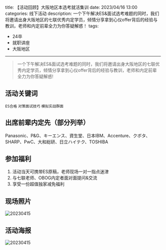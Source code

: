 title: 【活动回顾】大阪地区本选考就活集训
date: 2023/04/16 13:00
categories: 线下活动
description: 一个下午解决ES&面试选考难题的同时，我们将邀请出身大阪地区的七联优秀内定学员，倾情分享拿到心仪offer背后的经验与教训，老师和内定前辈全力为你答疑解惑！
tags:
- 24卒
- 就职讲座
- 大阪地区

---

> 一个下午解决ES&面试选考难题的同时，我们将邀请出身大阪地区的七联优秀内定学员，倾情分享拿到心仪offer背后的经验与教训，老师和内定前辈全力为你答疑解惑!

## 活动关键词
`ES合格` `对策面试技巧` `模拟实战群面`

## 出席前辈内定先（部分列举）
Panasonic、P&G、キーエンス、資生堂、日本IBM、Accenture、クボタ、SHARP、PwC、大和総研、日立ハイテク、TOSHIBA

## 参加福利
1. 活动当天可携带ES原稿，老师现场一对一指点迷津
2. 与七联老师、OBOG内定者面对面提问&交流
3. 享受一份超值独家减免福利

## 现场照片
![20230415](https://qilian-tokyo.github.io/img/20230416/1.jpg)

## 活动海报
![20230415](https://qilian-tokyo.github.io/img/20230416/0.png)